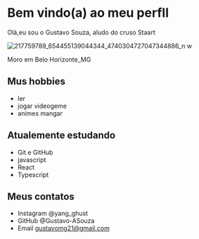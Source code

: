 # Bem vindo(a) ao meu perfll

Olá,eu sou o Gustavo Souza, aludo do cruso Staart
 
![217759789_654455139044344_4740304727047344886_n](https://user-images.githubusercontent.com/89176518/189484534-5b027499-f0cf-4e43-9e95-f96b84d134ab.jpg) w

Moro em Belo Horizonte_MG

## Mus hobbies

- ler
- jogar videogeme
- animes mangar

## Atualemente estudando 

- Git e GitHub
- javascript
- React
- Typescript

## Meus contatos

- Instagram @yang_ghust
- GitHub @Gustavo-ASouza
- Email gustavomg21@gmail.com
